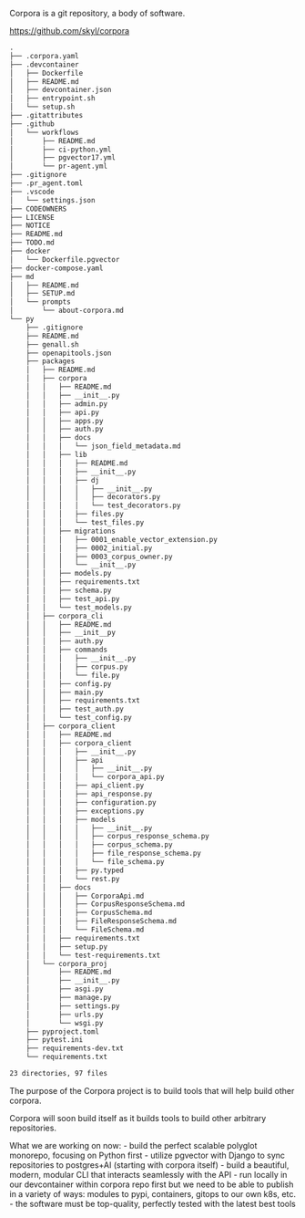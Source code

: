 Corpora is a git repository, a body of software.

https://github.com/skyl/corpora

```txt
.
├── .corpora.yaml
├── .devcontainer
│   ├── Dockerfile
│   ├── README.md
│   ├── devcontainer.json
│   ├── entrypoint.sh
│   └── setup.sh
├── .gitattributes
├── .github
│   └── workflows
│       ├── README.md
│       ├── ci-python.yml
│       ├── pgvector17.yml
│       └── pr-agent.yml
├── .gitignore
├── .pr_agent.toml
├── .vscode
│   └── settings.json
├── CODEOWNERS
├── LICENSE
├── NOTICE
├── README.md
├── TODO.md
├── docker
│   └── Dockerfile.pgvector
├── docker-compose.yaml
├── md
│   ├── README.md
│   ├── SETUP.md
│   └── prompts
│       └── about-corpora.md
└── py
    ├── .gitignore
    ├── README.md
    ├── genall.sh
    ├── openapitools.json
    ├── packages
    │   ├── README.md
    │   ├── corpora
    │   │   ├── README.md
    │   │   ├── __init__.py
    │   │   ├── admin.py
    │   │   ├── api.py
    │   │   ├── apps.py
    │   │   ├── auth.py
    │   │   ├── docs
    │   │   │   └── json_field_metadata.md
    │   │   ├── lib
    │   │   │   ├── README.md
    │   │   │   ├── __init__.py
    │   │   │   ├── dj
    │   │   │   │   ├── __init__.py
    │   │   │   │   ├── decorators.py
    │   │   │   │   └── test_decorators.py
    │   │   │   ├── files.py
    │   │   │   └── test_files.py
    │   │   ├── migrations
    │   │   │   ├── 0001_enable_vector_extension.py
    │   │   │   ├── 0002_initial.py
    │   │   │   ├── 0003_corpus_owner.py
    │   │   │   └── __init__.py
    │   │   ├── models.py
    │   │   ├── requirements.txt
    │   │   ├── schema.py
    │   │   ├── test_api.py
    │   │   └── test_models.py
    │   ├── corpora_cli
    │   │   ├── README.md
    │   │   ├── __init__py
    │   │   ├── auth.py
    │   │   ├── commands
    │   │   │   ├── __init__.py
    │   │   │   ├── corpus.py
    │   │   │   └── file.py
    │   │   ├── config.py
    │   │   ├── main.py
    │   │   ├── requirements.txt
    │   │   ├── test_auth.py
    │   │   └── test_config.py
    │   ├── corpora_client
    │   │   ├── README.md
    │   │   ├── corpora_client
    │   │   │   ├── __init__.py
    │   │   │   ├── api
    │   │   │   │   ├── __init__.py
    │   │   │   │   └── corpora_api.py
    │   │   │   ├── api_client.py
    │   │   │   ├── api_response.py
    │   │   │   ├── configuration.py
    │   │   │   ├── exceptions.py
    │   │   │   ├── models
    │   │   │   │   ├── __init__.py
    │   │   │   │   ├── corpus_response_schema.py
    │   │   │   │   ├── corpus_schema.py
    │   │   │   │   ├── file_response_schema.py
    │   │   │   │   └── file_schema.py
    │   │   │   ├── py.typed
    │   │   │   └── rest.py
    │   │   ├── docs
    │   │   │   ├── CorporaApi.md
    │   │   │   ├── CorpusResponseSchema.md
    │   │   │   ├── CorpusSchema.md
    │   │   │   ├── FileResponseSchema.md
    │   │   │   └── FileSchema.md
    │   │   ├── requirements.txt
    │   │   ├── setup.py
    │   │   └── test-requirements.txt
    │   └── corpora_proj
    │       ├── README.md
    │       ├── __init__.py
    │       ├── asgi.py
    │       ├── manage.py
    │       ├── settings.py
    │       ├── urls.py
    │       └── wsgi.py
    ├── pyproject.toml
    ├── pytest.ini
    ├── requirements-dev.txt
    └── requirements.txt

23 directories, 97 files
```

The purpose of the Corpora project is to build tools that will help build other corpora.

Corpora will soon build itself as it builds tools to build other arbitrary repositories.

What we are working on now:
    - build the perfect scalable polyglot monorepo, focusing on Python first
    - utilize pgvector with Django to sync repositories to postgres+AI (starting with corpora itself)
    - build a beautiful, modern, modular CLI that interacts seamlessly with the API
    - run locally in our devcontainer within corpora repo first but we need to be able to publish in a variety of ways: modules to pypi, containers, gitops to our own k8s, etc.
    - the software must be top-quality, perfectly tested with the latest best tools
